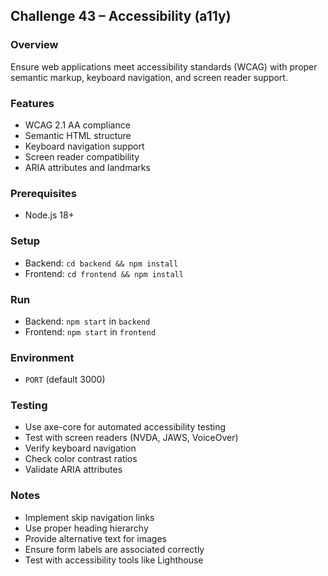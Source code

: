 ## Challenge 43 – Accessibility (a11y)

### Overview
Ensure web applications meet accessibility standards (WCAG) with proper semantic markup, keyboard navigation, and screen reader support.

### Features
- WCAG 2.1 AA compliance
- Semantic HTML structure
- Keyboard navigation support
- Screen reader compatibility
- ARIA attributes and landmarks

### Prerequisites
- Node.js 18+

### Setup
- Backend: `cd backend && npm install`
- Frontend: `cd frontend && npm install`

### Run
- Backend: `npm start` in `backend`
- Frontend: `npm start` in `frontend`

### Environment
- `PORT` (default 3000)

### Testing
- Use axe-core for automated accessibility testing
- Test with screen readers (NVDA, JAWS, VoiceOver)
- Verify keyboard navigation
- Check color contrast ratios
- Validate ARIA attributes

### Notes
- Implement skip navigation links
- Use proper heading hierarchy
- Provide alternative text for images
- Ensure form labels are associated correctly
- Test with accessibility tools like Lighthouse